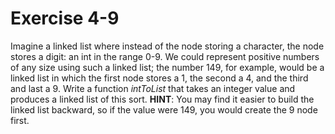 # Exercise 4-9

Imagine a linked list where instead of the node storing a character, the node stores a digit: an int in the range 0-9. We could represent positive numbers of any size using such a linked list; the number 149, for example, would be a linked list in which the first node stores a 1, the second a 4, and the third and last a 9. Write a function *intToList* that takes an integer value and produces a linked list of this sort. **HINT**: You may find it easier to build the linked list backward, so if the value were 149, you would create the 9 node first.
